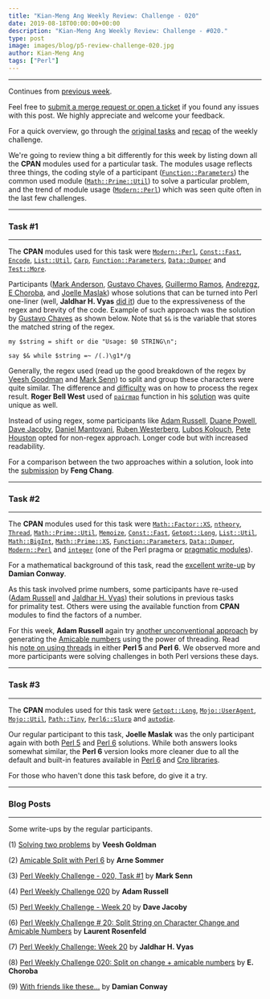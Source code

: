 ```yaml
---
title: "Kian-Meng Ang Weekly Review: Challenge - 020"
date: 2019-08-18T00:00:00+00:00
description: "Kian-Meng Ang Weekly Review: Challenge - #020."
type: post
image: images/blog/p5-review-challenge-020.jpg
author: Kian-Meng Ang
tags: ["Perl"]
---
```

***
Continues from [previous week](/blog/review-challenge-019/).

Feel free to [submit a merge request or open a ticket](https://github.com/manwar/perlweeklychallenge) if you found any issues with this post. We highly appreciate and welcome your feedback.

For a quick overview, go through the [original tasks](/blog/perl-weekly-challenge-020/) and [recap](/blog/recap-challenge-020/) of the weekly challenge.

We're going to review thing a bit differently for this week by listing down all the **CPAN** modules used for a particular task. The modules usage reflects three things, the coding style of a participant ([`Function::Parameters`](https://metacpan.org/pod/Function::Parameters)) the common used module ([`Math::Prime::Util`](https://metacpan.org/pod/Math::Prime::Util)) to solve a particular problem, and the trend of module usage ([`Modern::Perl`](https://metacpan.org/pod/Modern::Perl)) which was seen quite often in the last few challenges.

***
### Task #1
***

The **CPAN** modules used for this task were [`Modern::Perl`](https://metacpan.org/pod/Modern::Perl), [`Const::Fast`](https://metacpan.org/pod/Const::Fast), [`Encode`](https://metacpan.org/pod/Encode), [`List::Util`](https://metacpan.org/pod/List::Util), [`Carp`](https://metacpan.org/pod/Carp), [`Function::Parameters`](https://metacpan.org/pod/Function::Parameters), [`Data::Dumper`](https://metacpan.org/pod/Data::Dumper) and [`Test::More`](https://metacpan.org/pod/Test::More).

Participants ([Mark Anderson](https://github.com/manwar/perlweeklychallenge-club/blob/master/challenge-020/mark-anderson/perl5/ch-1.pl), [Gustavo Chaves](https://github.com/manwar/perlweeklychallenge-club/blob/master/challenge-020/gustavo-chaves/perl5/ch-1.pl), [Guillermo Ramos](https://github.com/manwar/perlweeklychallenge-club/blob/master/challenge-020/guillermo-ramos/perl5/ch-1.pl), [Andrezgz](https://github.com/manwar/perlweeklychallenge-club/blob/master/challenge-020/andrezgz/perl5/ch-1.pl), [E Choroba](https://github.com/manwar/perlweeklychallenge-club/blob/master/challenge-020/e-choroba/perl5/ch-1.pl), and [Joelle Maslak](https://github.com/manwar/perlweeklychallenge-club/blob/master/challenge-020/joelle-maslak/perl5/ch-1.pl)) whose solutions that can be turned into Perl one-liner (well, **Jaldhar H. Vyas** [did it](https://www.braincells.com/perl/2019/08/perl_weekly_challenge_week_20.html)) due to the expressiveness of the regex and brevity of the code. Example of such approach was the solution by [Gustavo Chaves](https://github.com/manwar/perlweeklychallenge-club/blob/master/challenge-020/gustavo-chaves/perl5/ch-1.pl) as shown below. Note that `$&` is the variable that stores the matched string of the regex.

    my $string = shift or die "Usage: $0 STRING\n";

    say $& while $string =~ /(.)\g1*/g

Generally, the regex used (read up the good breakdown of the regex by [Veesh Goodman](http://blogs.perl.org/users/veesh/2019/08/solving-two-problems.html) and [Mark Senn](https://engineering.purdue.edu/~mark/pwc-020-1.pdf)) to split and group these characters were quite similar. The difference and [difficulty](http://blogs.perl.org/users/e_choroba/2019/08/perl-weekly-challenge-020-split-on-change-amicable-numbers.html) was on how to process the regex result. **Roger Bell West** used of [`pairmap`](https://metacpan.org/pod/List::Util#pairmap) function in his [solution](https://github.com/manwar/perlweeklychallenge-club/blob/master/challenge-020/roger-bell-west/perl5/ch-1.pl) was quite unique as well.

Instead of using regex, some participants like [Adam Russell](https://github.com/manwar/perlweeklychallenge-club/blob/master/challenge-020/adam-russell/perl5/ch-1.pl), [Duane Powell](https://github.com/manwar/perlweeklychallenge-club/blob/master/challenge-020/duane-powell/perl5/ch-1.pl), [Dave Jacoby](https://github.com/manwar/perlweeklychallenge-club/blob/master/challenge-020/dave-jacoby/perl5/ch-1.pl), [Daniel Mantovani](https://github.com/manwar/perlweeklychallenge-club/blob/master/challenge-020/daniel-mantovani/perl5/ch-1.pl), [Ruben Westerberg](https://github.com/manwar/perlweeklychallenge-club/blob/master/challenge-020/ruben-westerberg/perl5/ch-1.pl), [Lubos Kolouch](https://github.com/manwar/perlweeklychallenge-club/blob/master/challenge-020/lubos-kolouch/perl5/ch-1.pl), [Pete Houston](https://github.com/manwar/perlweeklychallenge-club/blob/master/challenge-020/pete-hou%20%20ston/perl5/ch-1.pl) opted for non-regex approach. Longer code but with increased readability.

For a comparison between the two approaches within a solution, look into the [submission](https://github.com/manwar/perlweeklychallenge-club/blob/master/challenge-020/feng-chang/perl5/ch-1.pl) by **Feng Chang**.

***
### Task #2
***

The **CPAN** modules used for this task were [`Math::Factor::XS`](https://metacpan.org/pod/Math::Factor::XS), [`ntheory`](https://metacpan.org/pod/ntheory), [`Thread`](https://metacpan.org/pod/Thread), [`Math::Prime::Util`](https://metacpan.org/pod/Math::Prime::Util), [`Memoize`](https://metacpan.org/pod/Memoize), [`Const::Fast`](https://metacpan.org/pod/Const::Fast), [`Getopt::Long`](https://metacpan.org/pod/Getopt::Long), [`List::Util`](https://metacpan.org/pod/List::Util), [`Math::BigInt`](https://metacpan.org/pod/Math::BigInt), [`Math::Prime::XS`](https://metacpan.org/pod/Math::Prime::XS), [`Function::Parameters`](https://metacpan.org/pod/Function::Parameters), [`Data::Dumper`](https://metacpan.org/pod/Data::Dumper), [`Modern::Perl`](https://metacpan.org/pod/Modern::Perl) and [`integer`](https://metacpan.org/pod/integer) (one of the Perl pragma or [pragmatic modules](https://metacpan.org/pod/distribution/perl/pod/perlmodlib.PL#Pragmatic-Modules)).

For a mathematical background of this task, read the [excellent write-up](http://blogs.perl.org/users/damian_conway/2019/08/with-friends-like-these.html) by **Damian Conway**.

As this task involved prime numbers, some participants have re-used ([Adam Russell](https://github.com/manwar/perlweeklychallenge-club/blob/master/challenge-020/adam-russell/perl5/ch-2.pl) and [Jaldhar H.  Vyas](https://www.braincells.com/perl/2019/08/perl_weekly_challenge_week_20.html)) their solutions in previous tasks for primality test. Others were using the available function from **CPAN** modules to find the factors of a number.

For this week, **Adam Russell** again try [another unconventional approach](https://github.com/manwar/perlweeklychallenge-club/blob/master/challenge-020/adam-russell/perl5/ch-2.pl) by generating the [Amicable numbers](https://en.wikipedia.org/wiki/Amicable_numbers) using the power of threading. Read his [note on using threads](https://adamcrussell.livejournal.com/6526.html) in either **Perl 5** and **Perl 6**. We observed more and more participants were solving challenges in both Perl versions these days.

***
### Task #3
***

The **CPAN** modules used for this task were [`Getopt::Long`](https://metacpan.org/pod/Getopt::Long), [`Mojo::UserAgent`](https://metacpan.org/pod/Mojo::UserAgent), [`Mojo::Util`](https://metacpan.org/pod/Mojo::Util), [`Path::Tiny`](https://metacpan.org/pod/Path::Tiny), [`Perl6::Slurp`](https://metacpan.org/pod/Perl6::Slurp) and [`autodie`](https://metacpan.org/pod/autodie).

Our regular participant to this task, **Joelle Maslak** was the only participant again with both [Perl 5](https://github.com/manwar/perlweeklychallenge-club/blob/master/challenge-020/joelle-maslak/perl5/ch-3.pl) and [Perl 6](https://github.com/manwar/perlweeklychallenge-club/blob/master/challenge-020/joelle-maslak/perl6/ch-3.p6) solutions. While both answers looks somewhat similar, the **Perl 6** version looks more cleaner due to all the default and built-in features available in [Perl 6](https://perl6.org/) and [Cro libraries](https://cro.services/).

For those who haven't done this task before, do give it a try.

***
### Blog Posts
***

Some write-ups by the regular participants.

(1) [Solving two problems](http://blogs.perl.org/users/veesh/2019/08/solving-two-problems.html) by **Veesh Goldman**

(2) [Amicable Split with Perl 6](https://perl6.eu/amicable-split.html) by **Arne Sommer**

(3) [Perl Weekly Challenge - 020, Task #1](https://engineering.purdue.edu/~mark/pwc-020-1.pdf) by **Mark Senn**

(4) [Perl Weekly Challenge 020](https://adamcrussell.livejournal.com/6526.html) by **Adam Russell**

(5) [Perl Weekly Challenge - Week 20](https://jacoby.github.io/2019/08/05/perl-weekly-challenge-week-20.html) by **Dave Jacoby**

(6) [Perl Weekly Challenge # 20: Split String on Character Change and Amicable Numbers](http://blogs.perl.org/users/laurent_r/2019/08/perl-weekly-challenge-20-split-string-on-character-change-and-amicable-numbers.html) by **Laurent Rosenfeld**

(7) [Perl Weekly Challenge: Week 20](https://www.braincells.com/perl/2019/08/perl_weekly_challenge_week_20.html) by **Jaldhar H. Vyas**

(8) [Perl Weekly Challenge 020: Split on change + amicable numbers](http://blogs.perl.org/users/e_choroba/2019/08/perl-weekly-challenge-020-split-on-change-amicable-numbers.html) by **E. Choroba**

(9) [With friends like these...](http://blogs.perl.org/users/damian_conway/2019/08/with-friends-like-these.html) by **Damian Conway**
